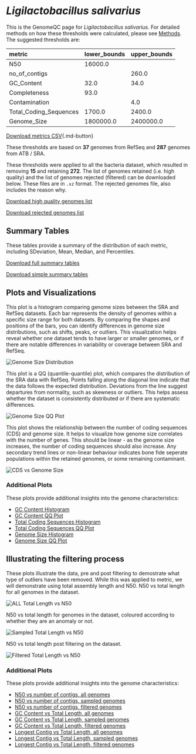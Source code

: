 # *Ligilactobacillus salivarius*

This is the GenomeQC page for *Ligilactobacillus salivarius*. For detailed methods on how these thresholds were calculated, please see [Methods](../../methods.md).
The suggested thresholds are: 

| metric                 | lower_bounds   | upper_bounds   |
|:-----------------------|:---------------|:---------------|
| N50                    | 16000.0        |                |
| no_of_contigs          |                | 260.0          |
| GC_Content             | 32.0           | 34.0           |
| Completeness           | 93.0           |                |
| Contamination          |                | 4.0            |
| Total_Coding_Sequences | 1700.0         | 2400.0         |
| Genome_Size            | 1800000.0      | 2400000.0      |

[Download metrics CSV](Ligilactobacillus_salivarius_metrics.csv){.md-button}


These thresholds are based on **37** genomes from RefSeq and **287** genomes from ATB / SRA.

These thresholds were applied to all the bacteria dataset, which resulted in removing **15** and retaining **272**.
The list of genomes retained (i.e. high quality) and the list of genomes rejected (filtered) can be downloaded below. These files are in `.xz` format. The rejected genomes file, also includes the reason why.

[Download high quality genomes list](Ligilactobacillus_salivarius_high_quality_genomes.csv.xz)


[Download rejected genomes list](Ligilactobacillus_salivarius_filtered_out_genomes.csv.xz)



## Summary Tables
These tables provide a summary of the distribution of each metric, including SDeviation, Mean, Median, and Percentiles.

[Download full summary tables](summary.csv)

[Download simple summary tables](selected_summary.csv)

## Plots and Visualizations

This plot is a histogram comparing genome sizes between the SRA and RefSeq datasets. Each bar represents the density of genomes within a specific size range for both datasets. By comparing the shapes and positions of the bars, you can identify differences in genome size distributions, such as shifts, peaks, or outliers. This visualization helps reveal whether one dataset tends to have larger or smaller genomes, or if there are notable differences in variability or coverage between SRA and RefSeq.

![Genome Size Distribution](Genome_Size_refseq_histogram_kde.png)

This plot is a QQ (quantile-quantile) plot, which compares the distribution of the SRA data with RefSeq. Points falling along the diagonal line indicate that the data follows the expected distribution. Deviations from the line suggest departures from normality, such as skewness or outliers. This helps assess whether the dataset is consistently distributed or if there are systematic differences.

![Genome Size QQ Plot](Genome_Size_refseq_qqplot.png)

This plot shows the relationship between the number of coding sequences (CDS) and genome size. It helps to visualize how genome size correlates with the number of genes. This should be linear - as the genome size increases, the number of coding sequences should also increase. Any secondary trend lines or non-linear behaviour indicates bone fide seperate populations within the retained genomes, or some remaining contaminant. 

![CDS vs Genome Size](Ligilactobacillus_salivarius_CDS_vs_Genome_Size.png)

### Additional Plots

These plots provide additional insights into the genome characteristics:

- [GC Content Histogram](GC_Content_refseq_histogram_kde.png)
- [GC Content QQ Plot](GC_Content_refseq_qqplot.png)
- [Total Coding Sequences Histogram](Total_Coding_Sequences_refseq_histogram_kde.png)
- [Total Coding Sequences QQ Plot](Total_Coding_Sequences_refseq_qqplot.png)
- [Genome Size Histogram](Genome_Size_refseq_histogram_kde.png)
- [Genome Size QQ Plot](Genome_Size_refseq_qqplot.png)
## Illustrating the filtering process
These plots illustrate the data, pre and post filtering to demostrate what type of outliers have been removed. While this was applied to metric, we will demonstrate using total assembly length and N50.
N50 vs total length for all genomes in the dataset.

![ALL Total Length vs N50](Ligilactobacillus_salivarius_all_total_length_N50.png)

N50 vs total length for genomes in the dataset, coloured according to whether they are an anomaly or not.

![Sampled Total Length vs N50](Ligilactobacillus_salivarius_sample_total_length_N50.png)

N50 vs total length post filtering on the dataset.

![Filtered Total Length vs N50](Ligilactobacillus_salivarius_filt_total_length_N50.png)

### Additional Plots

These plots provide additional insights into the genome characteristics:

- [N50 vs number of contigs, all genomes](Ligilactobacillus_salivarius_all_N50_number.png)
- [N50 vs number of contigs, sampled genomes](Ligilactobacillus_salivarius_sample_N50_number.png)
- [N50 vs number of contigs, filtered genomes](Ligilactobacillus_salivarius_filt_N50_number.png)
- [GC Content vs Total Length, all genomes](Ligilactobacillus_salivarius_all_total_length_GC_Content.png)
- [GC Content vs Total Length, sampled genomes](Ligilactobacillus_salivarius_sample_total_length_GC_Content.png)
- [GC Content vs Total Length, filtered genomes](Ligilactobacillus_salivarius_filt_total_length_GC_Content.png)
- [Longest Contig vs Total Length, all genomes](Ligilactobacillus_salivarius_all_total_length_longest.png)
- [Longest Contig vs Total Length, sampled genomes](Ligilactobacillus_salivarius_sample_total_length_longest.png)
- [Longest Contig vs Total Length, filtered genomes](Ligilactobacillus_salivarius_filt_total_length_longest.png)
